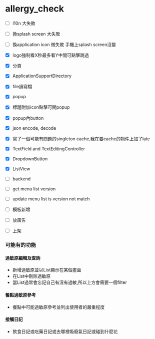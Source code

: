 # allergy_check

- [ ] l10n 大失敗  
- [ ] 換splash screen 大失敗
- [ ] 換application icon 微失敗 手機上splash screen沒變
- [x] logo強制看X秒最多看Y中間可點擊跳過  
- [x] 分頁  
- [x] ApplicationSupportDirectory 
- [x] file讀寫檔
- [x] popup  
- [x] 標題附加icon點擊可開popup  
- [x] popup內button  
- [x] json encode, decode
- [x] 寫了一個可能有問題的singleton cache,我在要cache的物件上加了late
- [x] TextField and TextEditingController
- [x] DropdownButton
- [x] ListView
- [ ] backend
- [ ] get menu list version
- [ ] update menu list is version not match
- [ ] 模板新增
- [ ] 放廣告
- [ ] 上架





### 可能有的功能
#### 過敏原編輯及查詢
* 新增過敏原並以List顯示在某個畫面
* 在List中刪除過敏原
* 當List過常會忘記自己有沒有過敏,所以上方會需要一個filter
#### 餐點過敏原參考
* 餐點中可能過敏原參考並列出使用者的嚴重程度
#### 接觸日記
* 飲食日記或吃藥日記或去哪裡吸廢氣日記或碰到什麼花
